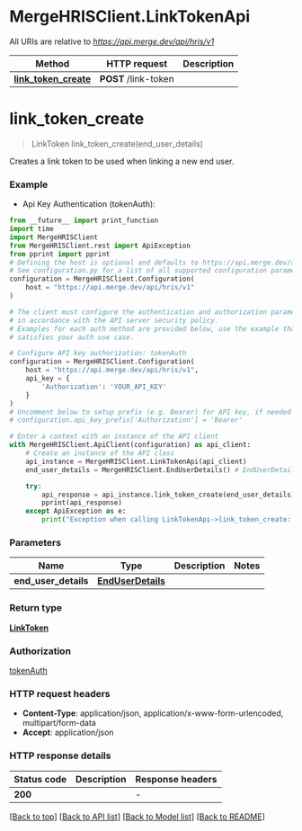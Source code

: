 # MergeHRISClient.LinkTokenApi

All URIs are relative to *https://api.merge.dev/api/hris/v1*

Method | HTTP request | Description
------------- | ------------- | -------------
[**link_token_create**](LinkTokenApi.md#link_token_create) | **POST** /link-token | 


# **link_token_create**
> LinkToken link_token_create(end_user_details)



Creates a link token to be used when linking a new end user.

### Example

* Api Key Authentication (tokenAuth):
```python
from __future__ import print_function
import time
import MergeHRISClient
from MergeHRISClient.rest import ApiException
from pprint import pprint
# Defining the host is optional and defaults to https://api.merge.dev/api/hris/v1
# See configuration.py for a list of all supported configuration parameters.
configuration = MergeHRISClient.Configuration(
    host = "https://api.merge.dev/api/hris/v1"
)

# The client must configure the authentication and authorization parameters
# in accordance with the API server security policy.
# Examples for each auth method are provided below, use the example that
# satisfies your auth use case.

# Configure API key authorization: tokenAuth
configuration = MergeHRISClient.Configuration(
    host = "https://api.merge.dev/api/hris/v1",
    api_key = {
        'Authorization': 'YOUR_API_KEY'
    }
)
# Uncomment below to setup prefix (e.g. Bearer) for API key, if needed
# configuration.api_key_prefix['Authorization'] = 'Bearer'

# Enter a context with an instance of the API client
with MergeHRISClient.ApiClient(configuration) as api_client:
    # Create an instance of the API class
    api_instance = MergeHRISClient.LinkTokenApi(api_client)
    end_user_details = MergeHRISClient.EndUserDetails() # EndUserDetails | 

    try:
        api_response = api_instance.link_token_create(end_user_details)
        pprint(api_response)
    except ApiException as e:
        print("Exception when calling LinkTokenApi->link_token_create: %s\n" % e)
```

### Parameters

Name | Type | Description  | Notes
------------- | ------------- | ------------- | -------------
 **end_user_details** | [**EndUserDetails**](EndUserDetails.md)|  | 

### Return type

[**LinkToken**](LinkToken.md)

### Authorization

[tokenAuth](../README.md#tokenAuth)

### HTTP request headers

 - **Content-Type**: application/json, application/x-www-form-urlencoded, multipart/form-data
 - **Accept**: application/json

### HTTP response details
| Status code | Description | Response headers |
|-------------|-------------|------------------|
**200** |  |  -  |

[[Back to top]](#) [[Back to API list]](../README.md#documentation-for-api-endpoints) [[Back to Model list]](../README.md#documentation-for-models) [[Back to README]](../README.md)

